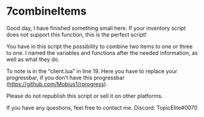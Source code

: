 # 7combineItems


Good day, I have finished something small here.
If your inventory script does not support this function, this is the perfect script!

You have in this script the possibility to combine two items to one or three to one. I named the variables and functions after the needed information, as well as what they do.

To note is in the “client.lua” in line 19. Here you have to replace your progressbar, if you don’t have this progressbar (https://github.com/Mobius1/rprogress).

Please do not republish this script or sell it on other platforms.

If you have any questions, feel free to contact me.
Discord: TopicElite#0070

